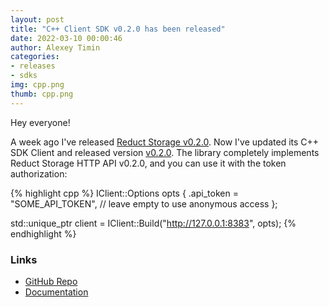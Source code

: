 ```yaml
---
layout: post
title: "C++ Client SDK v0.2.0 has been released"
date: 2022-03-10 00:00:46
author: Alexey Timin
categories:
- releases
- sdks
img: cpp.png
thumb: cpp.png
---
```

Hey everyone!

A week ago I've released [Reduct Storage v0.2.0](https://reduct-storage.dev/release/storage/reduct-storage-v0.2.0/).
Now I've updated its C++ SDK Client and released version [v0.2.0](https://github.com/reduct-storage/reduct-cpp/releases/tag/v0.2.0).
The library completely implements Reduct Storage HTTP API v0.2.0, and you can use it with the token authorization:

<!--more-->

{% highlight cpp %}
IClient::Options opts {
    .api_token = "SOME_API_TOKEN",    // leave empty to use anonymous access
};

std::unique_ptr<IClient> client = IClient::Build("http://127.0.0.1:8383", opts);
{% endhighlight %}

### Links

* [GitHub Repo][1]
* [Documentation][2]

[1]:https://github.com/reduct-storage/reduct-cpp
[2]:https://reduct-cpp.readthedocs.io/en/latest/
